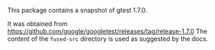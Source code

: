 This package contains a snapshot of gtest 1.7.0.

It was obtained from https://github.com/google/googletest/releases/tag/release-1.7.0
The content of the `fused-src` directory is used as suggested by the docs.
